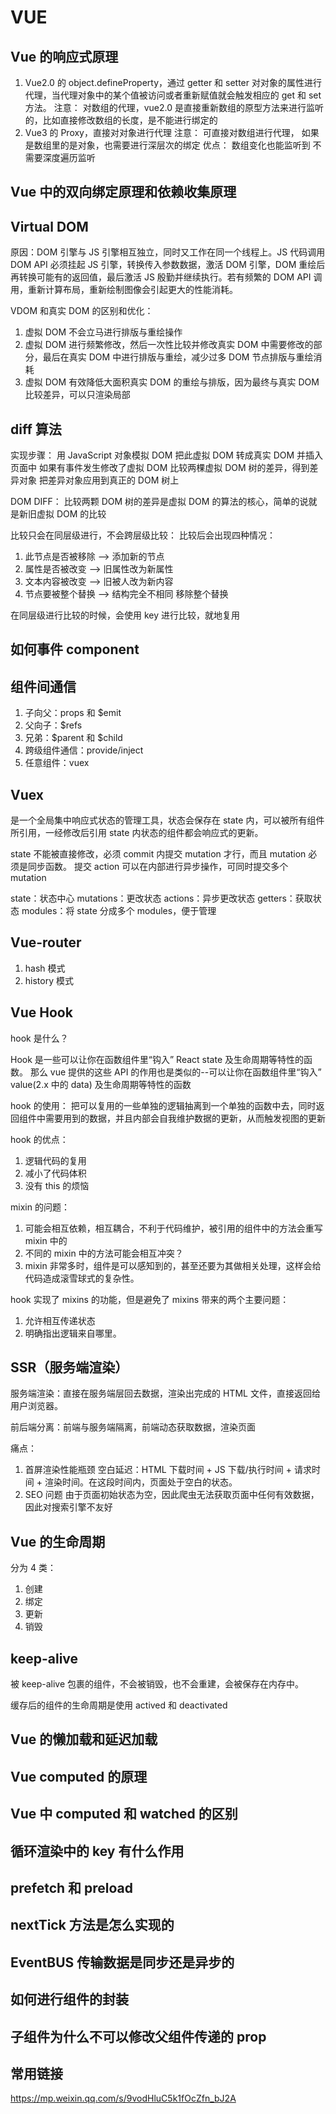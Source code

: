 # VUE

## Vue 的响应式原理

1. Vue2.0 的 object.defineProperty，通过 getter 和 setter 对对象的属性进行代理，当代理对象中的某个值被访问或者重新赋值就会触发相应的 get 和 set 方法。
   注意：
   对数组的代理，vue2.0 是直接重新数组的原型方法来进行监听的，比如直接修改数组的长度，是不能进行绑定的
2. Vue3 的 Proxy，直接对对象进行代理
   注意：
   可直接对数组进行代理，
   如果是数组里的是对象，也需要进行深层次的绑定
   优点：
   数组变化也能监听到
   不需要深度遍历监听

## Vue 中的双向绑定原理和依赖收集原理

## Virtual DOM

原因：DOM 引擎与 JS 引擎相互独立，同时又工作在同一个线程上。JS 代码调用 DOM API 必须挂起 JS 引擎，转换传入参数数据，激活 DOM 引擎，DOM 重绘后再转换可能有的返回值，最后激活 JS 殷勤并继续执行。若有频繁的 DOM API 调用，重新计算布局，重新绘制图像会引起更大的性能消耗。

VDOM 和真实 DOM 的区别和优化：

1. 虚拟 DOM 不会立马进行排版与重绘操作
2. 虚拟 DOM 进行频繁修改，然后一次性比较并修改真实 DOM 中需要修改的部分，最后在真实 DOM 中进行排版与重绘，减少过多 DOM 节点排版与重绘消耗
3. 虚拟 DOM 有效降低大面积真实 DOM 的重绘与排版，因为最终与真实 DOM 比较差异，可以只渲染局部

## diff 算法

实现步骤：
用 JavaScript 对象模拟 DOM
把此虚拟 DOM 转成真实 DOM 并插入页面中
如果有事件发生修改了虚拟 DOM
比较两棵虚拟 DOM 树的差异，得到差异对象
把差异对象应用到真正的 DOM 树上

DOM DIFF：
比较两颗 DOM 树的差异是虚拟 DOM 的算法的核心，简单的说就是新旧虚拟 DOM 的比较

比较只会在同层级进行，不会跨层级比较：
比较后会出现四种情况：

1. 此节点是否被移除 --> 添加新的节点
2. 属性是否被改变 --> 旧属性改为新属性
3. 文本内容被改变 --> 旧被人改为新内容
4. 节点要被整个替换 --> 结构完全不相同 移除整个替换

在同层级进行比较的时候，会使用 key 进行比较，就地复用

## 如何事件 component

## 组件间通信

1. 子向父：props 和 \$emit
2. 父向子：\$refs
3. 兄弟：$parent 和 $child
4. 跨级组件通信：provide/inject
5. 任意组件：vuex

## Vuex

是一个全局集中响应式状态的管理工具，状态会保存在 state 内，可以被所有组件所引用，一经修改后引用 state 内状态的组件都会响应式的更新。

state 不能被直接修改，必须 commit 内提交 mutation 才行，而且 mutation 必须是同步函数。
提交 action 可以在内部进行异步操作，可同时提交多个 mutation

state：状态中心
mutations：更改状态
actions：异步更改状态
getters：获取状态
modules：将 state 分成多个 modules，便于管理

## Vue-router

1. hash 模式
2. history 模式

## Vue Hook

hook 是什么？

Hook 是一些可以让你在函数组件里“钩入” React state 及生命周期等特性的函数。
那么 vue 提供的这些 API 的作用也是类似的--可以让你在函数组件里“钩入” value(2.x 中的 data) 及生命周期等特性的函数

hook 的使用：
把可以复用的一些单独的逻辑抽离到一个单独的函数中去，同时返回组件中需要用到的数据，并且内部会自我维护数据的更新，从而触发视图的更新

hook 的优点：

1. 逻辑代码的复用
2. 减小了代码体积
3. 没有 this 的烦恼

mixin 的问题：

1. 可能会相互依赖，相互耦合，不利于代码维护，被引用的组件中的方法会重写 mixin 中的
2. 不同的 mixin 中的方法可能会相互冲突？
3. mixin 非常多时，组件是可以感知到的，甚至还要为其做相关处理，这样会给代码造成滚雪球式的复杂性。

hook 实现了 mixins 的功能，但是避免了 mixins 带来的两个主要问题：

1. 允许相互传递状态
2. 明确指出逻辑来自哪里。

## SSR（服务端渲染）

服务端渲染：直接在服务端层回去数据，渲染出完成的 HTML 文件，直接返回给用户浏览器。

前后端分离：前端与服务端隔离，前端动态获取数据，渲染页面

痛点：

1. 首屏渲染性能瓶颈
   空白延迟：HTML 下载时间 + JS 下载/执行时间 + 请求时间 + 渲染时间。在这段时间内，页面处于空白的状态。
2. SEO 问题
   由于页面初始状态为空，因此爬虫无法获取页面中任何有效数据，因此对搜索引擎不友好

## Vue 的生命周期

分为 4 类：

1. 创建
2. 绑定
3. 更新
4. 销毁

## keep-alive

被 keep-alive 包裹的组件，不会被销毁，也不会重建，会被保存在内存中。

缓存后的组件的生命周期是使用 actived 和 deactivated

## Vue 的懒加载和延迟加载

## Vue computed 的原理

## Vue 中 computed 和 watched 的区别

## 循环渲染中的 key 有什么作用

## prefetch 和 preload

## nextTick 方法是怎么实现的

## EventBUS 传输数据是同步还是异步的

## 如何进行组件的封装

## 子组件为什么不可以修改父组件传递的 prop

## 常用链接

https://mp.weixin.qq.com/s/9vodHluC5k1fOcZfn_bJ2A
